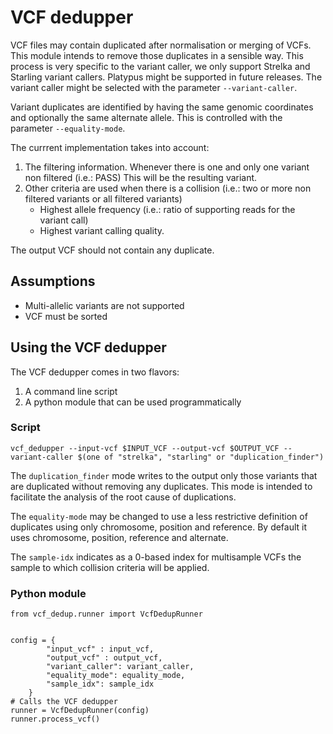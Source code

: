 # VCF dedupper

VCF files may contain duplicated after normalisation or merging of VCFs. This module intends to remove those duplicates in a sensible way. This process is very specific to the variant caller, we only support Strelka and Starling variant callers. Platypus might be supported in future releases. The variant caller might be selected with the parameter `--variant-caller`.

Variant duplicates are identified by having the same genomic coordinates and optionally the same alternate allele. This is controlled with the parameter `--equality-mode`.

The currrent implementation takes into account:
1. The filtering information. Whenever there is one and only one variant non filtered (i.e.: PASS) This will be the resulting variant.
2. Other criteria are used when there is a collision (i.e.: two or more non filtered variants or all filtered variants)
    * Highest allele frequency (i.e.: ratio of supporting reads for the variant call)
    * Highest variant calling quality.
    
The output VCF should not contain any duplicate.

## Assumptions

* Multi-allelic variants are not supported
* VCF must be sorted


## Using the VCF dedupper

The VCF dedupper comes in two flavors:
1. A command line script
2. A python module that can be used programmatically

### Script

```
vcf_dedupper --input-vcf $INPUT_VCF --output-vcf $OUTPUT_VCF --variant-caller $(one of "strelka", "starling" or "duplication_finder")
```

The `duplication_finder` mode writes to the output only those variants that are duplicated without removing any duplicates. This mode is intended to facilitate the analysis of the root cause of duplications.

The `equality-mode` may be changed to use a less restrictive definition of duplicates using only chromosome, position and reference. By default it uses chromosome, position, reference and alternate.

The `sample-idx` indicates as a 0-based index for multisample VCFs the sample to which collision criteria will be applied.

### Python module

```
from vcf_dedup.runner import VcfDedupRunner


config = {
        "input_vcf" : input_vcf,
        "output_vcf" : output_vcf,
        "variant_caller": variant_caller,
        "equality_mode": equality_mode,
        "sample_idx": sample_idx
    }
# Calls the VCF dedupper
runner = VcfDedupRunner(config)
runner.process_vcf()
```